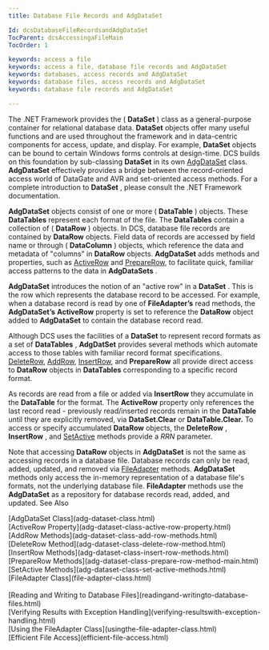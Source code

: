 ```yaml
---
title: Database File Records and AdgDataSet

Id: dcsDatabaseFileRecordsandAdgDataSet
TocParent: dcsAccessingaFileMain
TocOrder: 1

keywords: access a file
keywords: access a file, database file records and AdgDataSet
keywords: databases, access records and AdgDataSet
keywords: database files, access records and AdgDataSet
keywords: database file records and AdgDataSet

---
```


The .NET Framework provides the ( **DataSet** ) class as a general-purpose container for relational database data. **DataSet** objects offer many useful functions and are used throughout the framework and in data-centric components for access, update, and display. For example, **DataSet** objects can be bound to certain Windows forms controls at design-time. DCS builds on this foundation by sub-classing **DataSet** in its own [ AdgDataSet](adg-dataset-class.html) class. **AdgDataSet** effectively provides a bridge between the record-oriented access world of DataGate and AVR and set-oriented access methods. For a complete introduction to **DataSet** , please consult the .NET Framework documentation.

**AdgDataSet** objects consist of one or more ( **DataTable** ) objects. These **DataTables** represent each format of the file. The **DataTables** contain a collection of ( **DataRow** ) objects. In DCS, database file records are contained by **DataRow** objects. Field data of records are accessed by field name or through ( **DataColumn** ) objects, which reference the data and metadata of "columns" in **DataRow** objects. **AdgDataSet** adds methods and properties, such as [ ActiveRow](adg-dataset-class-active-row-property.html) and [PrepareRow](adg-dataset-class-prepare-row-method-main.html), to facilitate quick, familiar access patterns to the data in **AdgDataSets** .

**AdgDataSet** introduces the notion of an "active row" in a **DataSet** . This is the row which represents the database record to be accessed. For example, when a database record is read by one of **FileAdapter’s** read methods, the **AdgDataSet’s** **ActiveRow** property is set to reference the **DataRow** object added to **AdgDataSet** to contain the database record read.

Although DCS uses the facilities of a **DataSet** to represent record formats as a set of **DataTables** , **AdgDatSet** provides several methods which automate access to those tables with familiar record format specifications. [ DeleteRow](adg-dataset-class-delete-row-method.html), [AddRow](adg-dataset-class-add-row-methods.html), [ InsertRow](adg-dataset-class-insert-row-methods.html), and **PrepareRow** all provide direct access to **DataRow** objects in **DataTables** corresponding to a specific record format. 

As records are read from a file or added via **InsertRow** they accumulate in the **DataTable** for the format. The **ActiveRow** property only references the last record read - previously read/inserted records remain in the **DataTable** until they are explicitly removed, via **DataSet.Clear** or **DataTable.Clear.** To access or specify accumulated **DataRow** objects, the **DeleteRow** , **InsertRow** , and [SetActive](adg-dataset-class-set-active-methods.html) methods provide a *RRN* parameter. 

Note that accessing **DataRow** objects in **AdgDataSet** is not the same as accessing records in a database file. Database records can only be read, added, updated, and removed via [ FileAdapter](file-adapter-class.html) methods. **AdgDataSet** methods only access the in-memory representation of a database file's formats, not the underlying database file. **FileAdapter** methods use the **AdgDataSet** as a repository for database records read, added, and updated.
See Also

<dl />
      [AdgDataSet Class](adg-dataset-class.html)
      <br />
      [ActiveRow Property](adg-dataset-class-active-row-property.html)
      <br />
      [AddRow Methods](adg-dataset-class-add-row-methods.html)
      <br />
      [DeleteRow Method](adg-dataset-class-delete-row-method.html)
      <br />
      [InsertRow Methods](adg-dataset-class-insert-row-methods.html)
      <br />
      [PrepareRow Methods](adg-dataset-class-prepare-row-method-main.html)
      <br />
      [SetActive Methods](adg-dataset-class-set-active-methods.html)
      <br />
      [FileAdapter Class](file-adapter-class.html)
      <br />
      <br />
      [Reading and Writing to Database 
					Files](readingand-writingto-database-files.html)
      <br />
      [Verifying Results with 
					Exception Handling](verifying-resultswith-exception-handling.html)
      <br />
      [Using the FileAdapter Class](usingthe-file-adapter-class.html)
      <br />
      [Efficient File Access](efficient-file-access.html)

